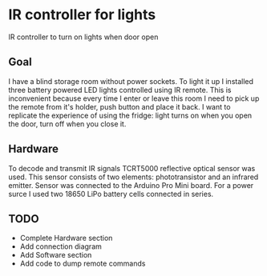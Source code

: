 # IR controller for lights
 IR controller to turn on lights when door open

## Goal
 I have a blind storage room without power sockets. To light it up I installed three battery powered LED lights controlled using IR remote. This is inconvenient because every time I enter or leave this room I need to pick up the remote from it's holder, push button and place it back. I want to replicate the experience of using the fridge: light turns on when you open the door, turn off when you close it.

## Hardware
 To decode and transmit IR signals TCRT5000 reflective optical sensor was used. This sensor consists of two elements: phototransistor and an infrared emitter. Sensor was connected to the Arduino Pro Mini board. For a power surce I used two 18650 LiPo battery cells connected in series.

## TODO
* Complete Hardware section
* Add connection diagram
* Add Software section
* Add code to dump remote commands
